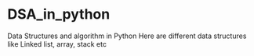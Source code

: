 # DSA_in_python
Data Structures and algorithm in Python
Here are different data structures like Linked list, array, stack etc
